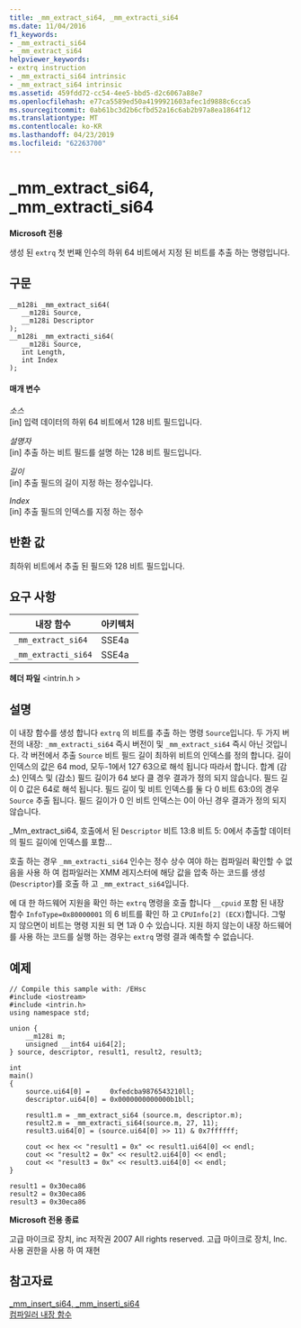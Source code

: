 ```yaml
---
title: _mm_extract_si64, _mm_extracti_si64
ms.date: 11/04/2016
f1_keywords:
- _mm_extracti_si64
- _mm_extract_si64
helpviewer_keywords:
- extrq instruction
- _mm_extracti_si64 intrinsic
- _mm_extract_si64 intrinsic
ms.assetid: 459fdd72-cc54-4ee5-bbd5-d2c6067a88e7
ms.openlocfilehash: e77ca5589ed50a4199921603afec1d9888c6cca5
ms.sourcegitcommit: 0ab61bc3d2b6cfbd52a16c6ab2b97a8ea1864f12
ms.translationtype: MT
ms.contentlocale: ko-KR
ms.lasthandoff: 04/23/2019
ms.locfileid: "62263700"
---
```

# <a name="mmextractsi64-mmextractisi64"></a>_mm_extract_si64, _mm_extracti_si64

**Microsoft 전용**

생성 된 `extrq` 첫 번째 인수의 하위 64 비트에서 지정 된 비트를 추출 하는 명령입니다.

## <a name="syntax"></a>구문

```
__m128i _mm_extract_si64(
   __m128i Source,
   __m128i Descriptor
);
__m128i _mm_extracti_si64(
   __m128i Source,
   int Length,
   int Index
);
```

#### <a name="parameters"></a>매개 변수

*소스*<br/>
[in] 입력 데이터의 하위 64 비트에서 128 비트 필드입니다.

*설명자*<br/>
[in] 추출 하는 비트 필드를 설명 하는 128 비트 필드입니다.

*길이*<br/>
[in] 추출 필드의 길이 지정 하는 정수입니다.

*Index*<br/>
[in] 추출 필드의 인덱스를 지정 하는 정수

## <a name="return-value"></a>반환 값

최하위 비트에서 추출 된 필드와 128 비트 필드입니다.

## <a name="requirements"></a>요구 사항

|내장 함수|아키텍처|
|---------------|------------------|
|`_mm_extract_si64`|SSE4a|
|`_mm_extracti_si64`|SSE4a|

**헤더 파일** \<intrin.h >

## <a name="remarks"></a>설명

이 내장 함수를 생성 합니다 `extrq` 의 비트를 추출 하는 명령 `Source`입니다. 두 가지 버전의 내장: `_mm_extracti_si64` 즉시 버전이 및 `_mm_extract_si64` 즉시 아닌 것입니다.  각 버전에서 추출 `Source` 비트 필드 길이 최하위 비트의 인덱스를 정의 합니다. 길이 인덱스의 값은 64 mod, 모두-1에서 127 63으로 해석 됩니다 따라서 합니다. 합계 (감소) 인덱스 및 (감소) 필드 길이가 64 보다 클 경우 결과가 정의 되지 않습니다. 필드 길이 0 값은 64로 해석 됩니다. 필드 길이 및 비트 인덱스를 둘 다 0 비트 63:0의 경우 `Source` 추출 됩니다. 필드 길이가 0 인 비트 인덱스는 0이 아닌 경우 결과가 정의 되지 않습니다.

_Mm_extract_si64, 호출에서 된 `Descriptor` 비트 13:8 비트 5: 0에서 추출할 데이터의 필드 길이에 인덱스를 포함...

호출 하는 경우 `_mm_extracti_si64` 인수는 정수 상수 여야 하는 컴파일러 확인할 수 없음을 사용 하 여 컴파일러는 XMM 레지스터에 해당 값을 압축 하는 코드를 생성 (`Descriptor`)를 호출 하 고 `_mm_extract_si64`입니다.

에 대 한 하드웨어 지원을 확인 하는 `extrq` 명령을 호출 합니다 `__cpuid` 포함 된 내장 함수 `InfoType=0x80000001` 의 6 비트를 확인 하 고 `CPUInfo[2] (ECX)`합니다. 그렇지 않으면이 비트는 명령 지원 되 면 1과 0 수 있습니다. 지원 하지 않는이 내장 하드웨어를 사용 하는 코드를 실행 하는 경우는 `extrq` 명령 결과 예측할 수 없습니다.

## <a name="example"></a>예제

```
// Compile this sample with: /EHsc
#include <iostream>
#include <intrin.h>
using namespace std;

union {
    __m128i m;
    unsigned __int64 ui64[2];
} source, descriptor, result1, result2, result3;

int
main()
{
    source.ui64[0] =     0xfedcba9876543210ll;
    descriptor.ui64[0] = 0x0000000000000b1bll;

    result1.m = _mm_extract_si64 (source.m, descriptor.m);
    result2.m = _mm_extracti_si64(source.m, 27, 11);
    result3.ui64[0] = (source.ui64[0] >> 11) & 0x7ffffff;

    cout << hex << "result1 = 0x" << result1.ui64[0] << endl;
    cout << "result2 = 0x" << result2.ui64[0] << endl;
    cout << "result3 = 0x" << result3.ui64[0] << endl;
}
```

```Output
result1 = 0x30eca86
result2 = 0x30eca86
result3 = 0x30eca86
```

**Microsoft 전용 종료**

고급 마이크로 장치, inc 저작권 2007 All rights reserved. 고급 마이크로 장치, Inc. 사용 권한을 사용 하 여 재현

## <a name="see-also"></a>참고자료

[_mm_insert_si64, _mm_inserti_si64](../intrinsics/mm-insert-si64-mm-inserti-si64.md)<br/>
[컴파일러 내장 함수](../intrinsics/compiler-intrinsics.md)
